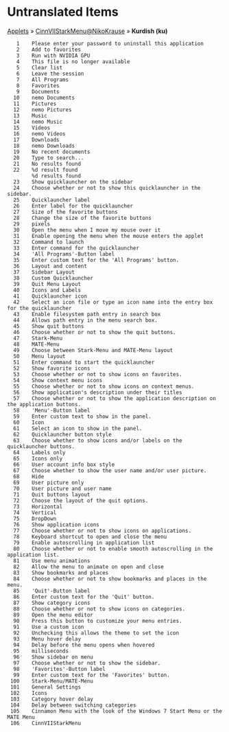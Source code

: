 # Untranslated Items
[Applets](../../../README.md) &#187; [CinnVIIStarkMenu@NikoKrause](../README.md) &#187; **Kurdish (ku)**

       1	Please enter your password to uninstall this application
       2	Add to favorites
       3	Run with NVIDIA GPU
       4	This file is no longer available
       5	Clear list
       6	Leave the session
       7	All Programs
       8	Favorites
       9	Documents
      10	nemo Documents
      11	Pictures
      12	nemo Pictures
      13	Music
      14	nemo Music
      15	Videos
      16	nemo Videos
      17	Downloads
      18	nemo Downloads
      19	No recent documents
      20	Type to search...
      21	No results found
      22	%d result found
            %d results found
      23	Show quicklauncher on the sidebar
      24	Choose whether or not to show this quicklauncher in the sidebar.
      25	Quicklauncher label
      26	Enter label for the quicklauncher
      27	Size of the favorite buttons
      28	Change the size of the favorite buttons
      29	pixels
      30	Open the menu when I move my mouse over it
      31	Enable opening the menu when the mouse enters the applet
      32	Command to launch
      33	Enter command for the quicklauncher
      34	'All Programs'-Button label
      35	Enter custom text for the 'All Programs' button.
      36	Layout and content
      37	Sidebar Layout
      38	Custom Quicklauncher
      39	Quit Menu Layout
      40	Icons and Labels
      41	Quicklauncher icon
      42	Select an icon file or type an icon name into the entry box for the quicklauncher
      43	Enable filesystem path entry in search box
      44	Allows path entry in the menu search box.
      45	Show quit buttons
      46	Choose whether or not to show the quit buttons.
      47	Stark-Menu
      48	MATE-Menu
      49	Choose between Stark-Menu and MATE-Menu layout
      50	Menu layout
      51	Enter command to start the quicklauncher
      52	Show favorite icons
      53	Choose whether or not to show icons on favorites.
      54	Show context menu icons
      55	Choose whether or not to show icons on context menus.
      56	Show application's description under their titles
      57	Choose whether or not to show the application description on the application buttons.
      58	'Menu'-Button label
      59	Enter custom text to show in the panel.
      60	Icon
      61	Select an icon to show in the panel.
      62	Quicklauncher button style
      63	Choose whether to show icons and/or labels on the quicklauncher buttons.
      64	Labels only
      65	Icons only
      66	User account info box style
      67	Choose whether to show the user name and/or user picture.
      68	Hide
      69	User picture only
      70	User picture and user name
      71	Quit buttons layout
      72	Choose the layout of the quit options.
      73	Horizontal
      74	Vertical
      75	DropDown
      76	Show application icons
      77	Choose whether or not to show icons on applications.
      78	Keyboard shortcut to open and close the menu
      79	Enable autoscrolling in application list
      80	Choose whether or not to enable smooth autoscrolling in the application list.
      81	Use menu animations
      82	Allow the menu to animate on open and close
      83	Show bookmarks and places
      84	Choose whether or not to show bookmarks and places in the menu.
      85	'Quit'-Button label
      86	Enter custom text for the 'Quit' button.
      87	Show category icons
      88	Choose whether or not to show icons on categories.
      89	Open the menu editor
      90	Press this button to customize your menu entries.
      91	Use a custom icon
      92	Unchecking this allows the theme to set the icon
      93	Menu hover delay
      94	Delay before the menu opens when hovered
      95	milliseconds
      96	Show sidebar on menu
      97	Choose whether or not to show the sidebar.
      98	'Favorites'-Button label
      99	Enter custom text for the 'Favorites' button.
     100	Stark-Menu/MATE-Menu
     101	General Settings
     102	Icons
     103	Category hover delay
     104	Delay between switching categories
     105	Cinnamon Menu with the look of the Windows 7 Start Menu or the MATE Menu
     106	CinnVIIStarkMenu
